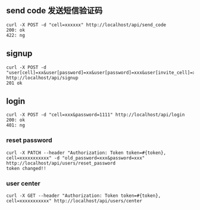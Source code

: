 ## send code 发送短信验证码
```
curl -X POST -d "cell=xxxxxx" http://localhost/api/send_code
200: ok
422: ng
```
## signup
```
curl -X POST -d "user[cell]=xx&user[password]=xx&user[password]=xxx&user[invite_cell]=xxxx" http://localhost/api/signup
201 ok
```
## login
```
curl -X POST -d "cell=xxx&password=1111" http://localhost/api/login
200: ok
401: ng
```
### reset password
```
curl -X PATCH --header "Authorization: Token token=#{token}, cell=xxxxxxxxxxx" -d "old_password=xxx&password=xxx" http://localhost/api/users/reset_password
token changed!!
```
### user center
```
curl -X GET --header "Authorization: Token token=#{token}, cell=xxxxxxxxxxx" http://localhost/api/users/center
```
